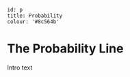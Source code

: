 ````
id: p
title: Probability
colour: '#8c564b'
````

The Probability Line
================

Intro text
